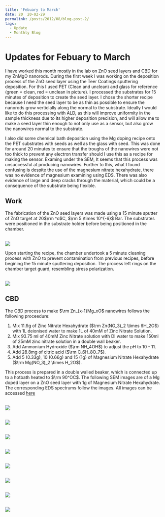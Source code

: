 ```yaml
---
title: 'Febuary to March'
date: 20  20-02-29
permalink: /posts/2012/08/blog-post-2/
tags:
  - Update
  - Monthly Blog
---
```

Updates for Febuary to March
=======

I have worked this month mostly in the lab on ZnO seed layers and CBD for my ZnMgO nanorods. During the first week I was working on the deposition process of the ZnO seed layer using the Teer Coatings sputtering deposition. For this I used PET (Clean and unclean) and glass for reference (green = clean, red = unclean in picture). I processed the substrates for 15 minutes of deposition to create the seed layer. I chose the shorter recipe because I need the seed layer to be as thin as possible to ensure the nanorods grow verticlally along the normal to the substrate. Ideally I would like to do this processing with ALD, as this will improve uniformity in the sample thickness due to its higher deposition precision, and will allow me to make a seed layer thin enough to not only use as a sensor, but also grow the nanowires normal to the substrate.

I also did some chemical bath deposition using the Mg doping recipe onto the PET substrates with seeds as well as the glass with seed. This was done for around 20 minutes to ensure that the troughs of the nanowires were not too thick to prevent any electron transfer should I use this as a recipe for making the sensor. Examing under the SEM, It seems that this process was unsuccessful at producing nanowires. Further to this, what I found confusing is despite the use of the magnesium nitrate hexahydrate, there was no evidence of magnesium examining using EDS. There was also evidence of large and deep cracks through the material, which could be a consequence of the substrate being flexible.

Work
--------

The fabrication of the ZnO seed layers was made using a 15 minute sputter of ZnO target at 20$\rm ^o$C, $\rm 5 \times 10^{-6}$ Bar. The substrates were positioned in the substrate holder before being positioned in the chamber.

<br/><img src='/images/IMG_20200217_164035.jpg'>

Upon starting the recipe, the chamber undertook a 5 minute cleaning process with ZnO to prevent contamination from previous recipes, before begining the 15 minute sputtering deposition. The process left rings on the chamber target guard, resembling stress polarization.

<br/><img src='/images/IMG_20200218_153440.jpg'>

CBD
--------

The CBD process to make $\rm Zn_{x-1}Mg_xO$ nanowires follows the following proceedure:
1. Mix 11.9g of Zinc Nitrate Hexahydrate ($\rm Zn(NO_3)_2 \times 6H_2O$) with 1L deionised water to make 1L of 40mM of Zinc Nitrate Solution.
1. Mix 93.75 ml of 40mM Zinc Nitrate solution with DI water to make 150ml of 25mM zinc nitrate solution in a double wall beaker.
1. Add Ammonium Hydroxide ($\rm NH_4OH$) to adjust the pH to 10 - 11. 
1. Add 28.8mg of citric acid ($\rm C_6H_8O_7$).
1. Add 5 (0.33g), 10 (0.66g) and 15 (1g) of Magnesium Nitrate Hexahydrate ($\rm Mg(NO_3)_2 \times H_2O$).

This process is prepared in a double walled beaker, which is connected up to a hotbath heated to $\rm 90^OC$. The following SEM images are of a Mg doped layer on a ZnO seed layer with 1g of Magnesium Nitrate Hexahydrate. The corresponding EDS spectrums follow the images. All images can be accessed [here](https://github.com/EwanMatheson/ewanmatheson.github.io/tree/master/images/ZnMgOSEM/GlassZnO)

<br/><img src='/images/ZnMgOSEM/GlassZnO/Glass20umhighcontrast-Spectrum1and3.jpg'>

<br/><img src='/images/ZnMgOSEM/GlassZnO/Glass1umhighcontrast.jpg'>

<br/><img src='/images/ZnMgOSEM/Spectrum1.jpg'>

<br/><img src='/images/ZnMgOSEM/Spectrum3.jpg'>

<br/><img src='/images/ZnMgOSEM/GlassZnO/Glass10umfeature1-spectrum2.jpg'>

<br/><img src='/images/ZnMgOSEM/Spectrum2.jpg'>

<br/><img src='/images/ZnMgOSEM/GlassZnO/Glass10umfeature2-spectrum4.jpg'>

<br/><img src='/images/ZnMgOSEM/Spectrum4.png'>
